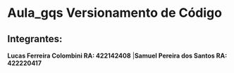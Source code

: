 # Aula_gqs Versionamento de Código 
## Integrantes: 
**Lucas Ferreira Colombini RA: 422142408**
|**Samuel Pereira dos Santos RA: 422220417**
